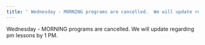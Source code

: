 ```yaml
---
title: ' Wednesday - MORNING programs are cancelled.  We will update regarding pm lessons by 1 PM'
---
```

Wednesday - MORNING programs are cancelled.  We will update regarding pm lessons by 1 PM.
